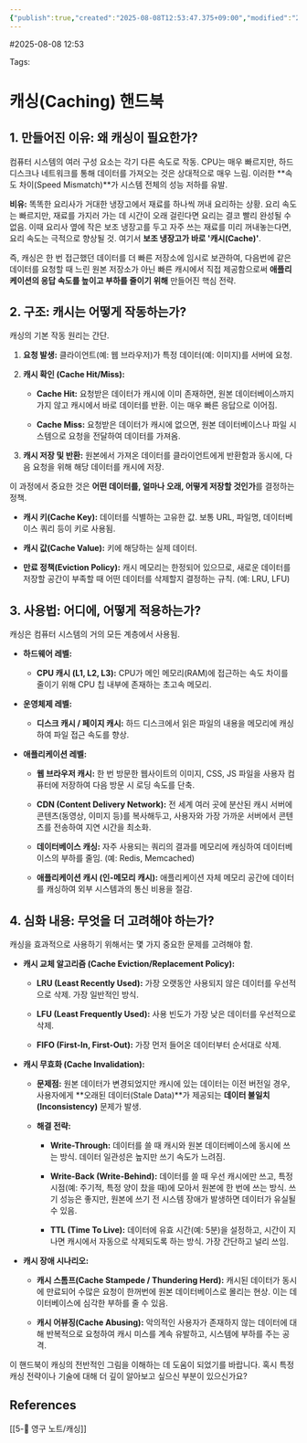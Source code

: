 ```yaml
---
{"publish":true,"created":"2025-08-08T12:53:47.375+09:00","modified":"2025-08-09T12:34:34.213+09:00","cssclasses":""}
---
```


#2025-08-08 12:53

Tags:

# 캐싱(Caching) 핸드북

## 1. 만들어진 이유: 왜 캐싱이 필요한가?

컴퓨터 시스템의 여러 구성 요소는 각기 다른 속도로 작동. CPU는 매우 빠르지만, 하드 디스크나 네트워크를 통해 데이터를 가져오는 것은 상대적으로 매우 느림. 이러한 **속도 차이(Speed Mismatch)**가 시스템 전체의 성능 저하를 유발.

**비유:** 똑똑한 요리사가 거대한 냉장고에서 재료를 하나씩 꺼내 요리하는 상황. 요리 속도는 빠르지만, 재료를 가지러 가는 데 시간이 오래 걸린다면 요리는 결코 빨리 완성될 수 없음. 이때 요리사 옆에 작은 보조 냉장고를 두고 자주 쓰는 재료를 미리 꺼내놓는다면, 요리 속도는 극적으로 향상될 것. 여기서 **보조 냉장고가 바로 '캐시(Cache)'**.

즉, 캐싱은 한 번 접근했던 데이터를 더 빠른 저장소에 임시로 보관하여, 다음번에 같은 데이터를 요청할 때 느린 원본 저장소가 아닌 빠른 캐시에서 직접 제공함으로써 **애플리케이션의 응답 속도를 높이고 부하를 줄이기 위해** 만들어진 핵심 전략.

## 2. 구조: 캐시는 어떻게 작동하는가?

캐싱의 기본 작동 원리는 간단.

1. **요청 발생:** 클라이언트(예: 웹 브라우저)가 특정 데이터(예: 이미지)를 서버에 요청.
    
2. **캐시 확인 (Cache Hit/Miss):**
    
    - **Cache Hit:** 요청받은 데이터가 캐시에 이미 존재하면, 원본 데이터베이스까지 가지 않고 캐시에서 바로 데이터를 반환. 이는 매우 빠른 응답으로 이어짐.
        
    - **Cache Miss:** 요청받은 데이터가 캐시에 없으면, 원본 데이터베이스나 파일 시스템으로 요청을 전달하여 데이터를 가져옴.
        
3. **캐시 저장 및 반환:** 원본에서 가져온 데이터를 클라이언트에게 반환함과 동시에, 다음 요청을 위해 해당 데이터를 캐시에 저장.
    

이 과정에서 중요한 것은 **어떤 데이터를, 얼마나 오래, 어떻게 저장할 것인가**를 결정하는 정책.

- **캐시 키(Cache Key):** 데이터를 식별하는 고유한 값. 보통 URL, 파일명, 데이터베이스 쿼리 등이 키로 사용됨.
    
- **캐시 값(Cache Value):** 키에 해당하는 실제 데이터.
    
- **만료 정책(Eviction Policy):** 캐시 메모리는 한정되어 있으므로, 새로운 데이터를 저장할 공간이 부족할 때 어떤 데이터를 삭제할지 결정하는 규칙. (예: LRU, LFU)
    

## 3. 사용법: 어디에, 어떻게 적용하는가?

캐싱은 컴퓨터 시스템의 거의 모든 계층에서 사용됨.

- **하드웨어 레벨:**
    
    - **CPU 캐시 (L1, L2, L3):** CPU가 메인 메모리(RAM)에 접근하는 속도 차이를 줄이기 위해 CPU 칩 내부에 존재하는 초고속 메모리.
        
- **운영체제 레벨:**
    
    - **디스크 캐시 / 페이지 캐시:** 하드 디스크에서 읽은 파일의 내용을 메모리에 캐싱하여 파일 접근 속도를 향상.
        
- **애플리케이션 레벨:**
    
    - **웹 브라우저 캐시:** 한 번 방문한 웹사이트의 이미지, CSS, JS 파일을 사용자 컴퓨터에 저장하여 다음 방문 시 로딩 속도를 단축.
        
    - **CDN (Content Delivery Network):** 전 세계 여러 곳에 분산된 캐시 서버에 콘텐츠(동영상, 이미지 등)를 복사해두고, 사용자와 가장 가까운 서버에서 콘텐츠를 전송하여 지연 시간을 최소화.
        
    - **데이터베이스 캐싱:** 자주 사용되는 쿼리의 결과를 메모리에 캐싱하여 데이터베이스의 부하를 줄임. (예: Redis, Memcached)
        
    - **애플리케이션 캐시 (인-메모리 캐시):** 애플리케이션 자체 메모리 공간에 데이터를 캐싱하여 외부 시스템과의 통신 비용을 절감.
        

## 4. 심화 내용: 무엇을 더 고려해야 하는가?

캐싱을 효과적으로 사용하기 위해서는 몇 가지 중요한 문제를 고려해야 함.

- **캐시 교체 알고리즘 (Cache Eviction/Replacement Policy):**
    
    - **LRU (Least Recently Used):** 가장 오랫동안 사용되지 않은 데이터를 우선적으로 삭제. 가장 일반적인 방식.
        
    - **LFU (Least Frequently Used):** 사용 빈도가 가장 낮은 데이터를 우선적으로 삭제.
        
    - **FIFO (First-In, First-Out):** 가장 먼저 들어온 데이터부터 순서대로 삭제.
        
- **캐시 무효화 (Cache Invalidation):**
    
    - **문제점:** 원본 데이터가 변경되었지만 캐시에 있는 데이터는 이전 버전일 경우, 사용자에게 **오래된 데이터(Stale Data)**가 제공되는 **데이터 불일치(Inconsistency)** 문제가 발생.
        
    - **해결 전략:**
        
        - **Write-Through:** 데이터를 쓸 때 캐시와 원본 데이터베이스에 동시에 쓰는 방식. 데이터 일관성은 높지만 쓰기 속도가 느려짐.
            
        - **Write-Back (Write-Behind):** 데이터를 쓸 때 우선 캐시에만 쓰고, 특정 시점(예: 주기적, 특정 양이 찼을 때)에 모아서 원본에 한 번에 쓰는 방식. 쓰기 성능은 좋지만, 원본에 쓰기 전 시스템 장애가 발생하면 데이터가 유실될 수 있음.
            
        - **TTL (Time To Live):** 데이터에 유효 시간(예: 5분)을 설정하고, 시간이 지나면 캐시에서 자동으로 삭제되도록 하는 방식. 가장 간단하고 널리 쓰임.
            
- **캐시 장애 시나리오:**
    
    - **캐시 스톰프(Cache Stampede / Thundering Herd):** 캐시된 데이터가 동시에 만료되어 수많은 요청이 한꺼번에 원본 데이터베이스로 몰리는 현상. 이는 데이터베이스에 심각한 부하를 줄 수 있음.
        
    - **캐시 어뷰징(Cache Abusing):** 악의적인 사용자가 존재하지 않는 데이터에 대해 반복적으로 요청하여 캐시 미스를 계속 유발하고, 시스템에 부하를 주는 공격.
        

이 핸드북이 캐싱의 전반적인 그림을 이해하는 데 도움이 되었기를 바랍니다. 혹시 특정 캐싱 전략이나 기술에 대해 더 깊이 알아보고 싶으신 부분이 있으신가요?

## References
[[5-💎 영구 노트/캐싱]]
